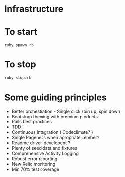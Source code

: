 # Infrastructure

# To start

    ruby spawn.rb

# To stop

    ruby stop.rb





# Some guiding principles

* Better orchestration - Single click spin up, spin down
* Bootstrap theming with premium products
* Rails best practices
* TDD
* Continuous Integration ( Codeclimate? )
* Single Pageness when apropriate,..ember?
* Readme driven developent ?
* Plenty of seed data and fixtures
* Comprehensive Activity Logging
* Robust error reporting
* New Relic monitoring
* Min 70% test coverage